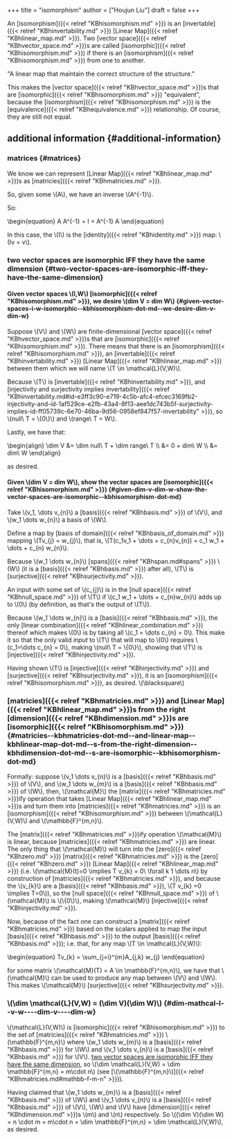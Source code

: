 +++
title = "isomorphism"
author = ["Houjun Liu"]
draft = false
+++

An [isomorphism]({{< relref "KBhisomorphism.md" >}}) is an [invertable]({{< relref "KBhinvertability.md" >}}) [Linear Map]({{< relref "KBhlinear_map.md" >}}). Two [vector space]({{< relref "KBhvector_space.md" >}})s are called [isomorphic]({{< relref "KBhisomorphism.md" >}}) if there is an [isomorphism]({{< relref "KBhisomorphism.md" >}}) from one to another.

"A linear map that maintain the correct structure of the structure."

This makes the [vector space]({{< relref "KBhvector_space.md" >}})s that are [isomorphic]({{< relref "KBhisomorphism.md" >}}) "equivalent", because the [isomorphism]({{< relref "KBhisomorphism.md" >}}) is the [equivalence]({{< relref "KBhequivalence.md" >}}) relationship. Of course, they are still not equal.


## additional information {#additional-information}


### matrices {#matrices}

We know we can represent [Linear Map]({{< relref "KBhlinear_map.md" >}})s as [matricies]({{< relref "KBhmatricies.md" >}}).

So, given some \\(A\\), we have an inverse \\(A^{-1}\\).

So:

\begin{equation}
A A^{-1} = I = A^{-1} A
\end{equation}

In this case, the \\(I\\) is the [identity]({{< relref "KBhidentity.md" >}}) map: \\(Iv = v\\).


### two vector spaces are isomorphic IFF they have the same dimension {#two-vector-spaces-are-isomorphic-iff-they-have-the-same-dimension}


#### Given vector spaces \\(I,W\\) [isomorphic]({{< relref "KBhisomorphism.md" >}}), we desire \\(dim V = dim W\\) {#given-vector-spaces-i-w-isomorphic--kbhisomorphism-dot-md--we-desire-dim-v-dim-w}

Suppose \\(V\\) and \\(W\\) are finite-dimensional [vector space]({{< relref "KBhvector_space.md" >}})s that are [isomorphic]({{< relref "KBhisomorphism.md" >}}). There means that there is an [isomorphism]({{< relref "KBhisomorphism.md" >}}), an [invertable]({{< relref "KBhinvertability.md" >}}) [Linear Map]({{< relref "KBhlinear_map.md" >}}) between them which we will name \\(T \in  \mathcal{L}(V,W)\\).

Because \\(T\\) is [invertable]({{< relref "KBhinvertability.md" >}}), and [injectivity and surjectivity implies invertability]({{< relref "KBhinvertability.md#id-e3ff3c90-e719-4c5b-afc4-efcec3169fb2-injectivity-and-id-1af529ce-e2fb-43a4-8f13-aee1dc743b5f-surjectivity-implies-id-ff05739c-6e70-46ba-9d56-0958ef847f57-invertability" >}}), so \\(null\ T = \\{0\\}\\) and \\(range\ T = W\\).

Lastly, we have that:

\begin{align}
\dim V &= \dim null\ T + \dim range\ T  \\\\
&= 0 + dim\ W  \\\\
&= dim\ W
\end{align}

as desired.


#### Given \\(dim V = dim W\\), show the vector spaces are [isomorphic]({{< relref "KBhisomorphism.md" >}}) {#given-dim-v-dim-w-show-the-vector-spaces-are-isomorphic--kbhisomorphism-dot-md}

Take \\(v\_1, \dots v\_{n}\\) a [basis]({{< relref "KBhbasis.md" >}}) of \\(V\\), and \\(w\_1 \dots w\_{n}\\) a basis of \\(W\\).

Define a map by [basis of domain]({{< relref "KBhbasis_of_domain.md" >}}) mapping \\(Tv\_{j} = w\_{j}\\), that is, \\(T(c\_1v\_1 + \dots + c\_{n}v\_{n}) = c\_1 w\_1 + \dots + c\_{n} w\_{n}\\).

Because \\(w\_1 \dots  w\_{n}\\) [spans]({{< relref "KBhspan.md#spans" >}}) \\(W\\) (it is a [basis]({{< relref "KBhbasis.md" >}}) after all), \\(T\\) is [surjective]({{< relref "KBhsurjectivity.md" >}}).

An input with some set of \\(c\_{j}\\) is in the [null space]({{< relref "KBhnull_space.md" >}}) of \\(T\\) if \\(c\_1 w\_1 + \dots + c\_{n}w\_{n}\\) adds up to \\(0\\) (by definition, as that's the output of \\(T\\)).

Because \\(w\_1 \dots w\_{n}\\) is a [basis]({{< relref "KBhbasis.md" >}}), the only [linear combination]({{< relref "KBhlinear_combination.md" >}}) thereof which makes \\(0\\) is by taking all \\(c\_1 = \dots c\_{n} = 0\\). This make it so that the only valid _input_ to \\(T\\) that will map to \\(0\\) requires \\(c\_1=\dots c\_{n} = 0\\), making \\(null\ T = \\{0\\}\\), showing that \\(T\\) is [injective]({{< relref "KBhinjectivity.md" >}}).

Having shown \\(T\\) is [injective]({{< relref "KBhinjectivity.md" >}}) and [surjective]({{< relref "KBhsurjectivity.md" >}}), it is an [isomorphism]({{< relref "KBhisomorphism.md" >}}), as desired. \\(\blacksquare\\)


### [matricies]({{< relref "KBhmatricies.md" >}}) and [Linear Map]({{< relref "KBhlinear_map.md" >}})s from the right [dimension]({{< relref "KBhdimension.md" >}})s are [isomorphic]({{< relref "KBhisomorphism.md" >}}) {#matricies--kbhmatricies-dot-md--and-linear-map--kbhlinear-map-dot-md--s-from-the-right-dimension--kbhdimension-dot-md--s-are-isomorphic--kbhisomorphism-dot-md}

Formally: suppose \\(v\_1 \dots v\_{n}\\) is a [basis]({{< relref "KBhbasis.md" >}}) of \\(V\\), and \\(w\_1 \dots w\_{m}\\) is a [basis]({{< relref "KBhbasis.md" >}}) of \\(W\\), then, \\(\mathcal{M}\\) the [matrix]({{< relref "KBhmatricies.md" >}})ify operation that takes [Linear Map]({{< relref "KBhlinear_map.md" >}})s and turn them into [matricies]({{< relref "KBhmatricies.md" >}}) is an [isomorphism]({{< relref "KBhisomorphism.md" >}}) between \\(\mathcal{L}(V,W)\\) and \\(\mathbb{F}^{m,n}\\).

The [matrix]({{< relref "KBhmatricies.md" >}})ify operation \\(\mathcal{M}\\) is linear, because [matricies]({{< relref "KBhmatricies.md" >}}) are linear. The only thing that \\(\mathcal{M}\\) will turn into the [zero]({{< relref "KBhzero.md" >}}) [matrix]({{< relref "KBhmatricies.md" >}}) is the [zero]({{< relref "KBhzero.md" >}}) [Linear Map]({{< relref "KBhlinear_map.md" >}}) (i.e. \\(\mathcal{M}(t)=0 \implies T v\_{k} = 0\ \forall k 1 \dots n\\) by construction of [matricies]({{< relref "KBhmatricies.md" >}}), and because the \\(v\_{k}\\) are a [basis]({{< relref "KBhbasis.md" >}}), \\(T v\_{k} =0 \implies T=0\\)), so the [null space]({{< relref "KBhnull_space.md" >}}) of \\(\mathcal{M}\\) is \\(\\{0\\}\\), making \\(\mathcal{M}\\) [injective]({{< relref "KBhinjectivity.md" >}}).

Now, because of the fact one can construct a [matrix]({{< relref "KBhmatricies.md" >}}) based on the scalars applied to map the input [basis]({{< relref "KBhbasis.md" >}}) to the output [basis]({{< relref "KBhbasis.md" >}}); i.e. that, for any map \\(T \in \mathcal{L}(V,W)\\):

\begin{equation}
Tv\_{k} = \sum\_{j=i}^{m}A\_{j,k} w\_{j}
\end{equation}

for some matrix \\(\mathcal{M}(T) = A \in \mathbb{F}^{m,n}\\), we have that \\(\mathcal{M}\\) can be used to produce any map between \\(V\\) and \\(W\\). This makes \\(\mathcal{M}\\) [surjective]({{< relref "KBhsurjectivity.md" >}}).


### \\(\dim \mathcal{L}(V,W) = (\dim V)(\dim W)\\) {#dim-mathcal-l--v-w----dim-v----dim-w}

\\(\mathcal{L}(V,W)\\) is [isomorphic]({{< relref "KBhisomorphism.md" >}}) to the set of [matricies]({{< relref "KBhmatricies.md" >}}) \\(\mathbb{F}^{m,n}\\) where \\(w\_1 \dots w\_{m}\\) is a [basis]({{< relref "KBhbasis.md" >}}) for \\(W\\) and \\(v\_1 \dots v\_{n}\\) is a [basis]({{< relref "KBhbasis.md" >}}) for \\(V\\). [two vector spaces are isomorphic IFF they have the same dimension](#two-vector-spaces-are-isomorphic-iff-they-have-the-same-dimension), so \\(\dim \mathcal{L}(V,W) = \dim \mathbb{F}^{m,n} = m\cdot n\\) (see [\\(\mathbb{F}^{m,n}\\)]({{< relref "KBhmatricies.md#mathbb-f-m-n" >}})).

Having claimed that \\(w\_1 \dots w\_{m}\\) is a [basis]({{< relref "KBhbasis.md" >}}) of \\(W\\) and \\(v\_1 \dots  v\_{n}\\) is a [basis]({{< relref "KBhbasis.md" >}}) of \\(V\\), \\(W\\) and \\(V\\) have [dimension]({{< relref "KBhdimension.md" >}})s \\(m\\) and \\(n\\) respectively. So \\((\dim V)(\dim W) = n \cdot m = m\cdot n = \dim \mathbb{F}^{m,n} = \dim \mathcal{L}(V,W)\\), as desired.